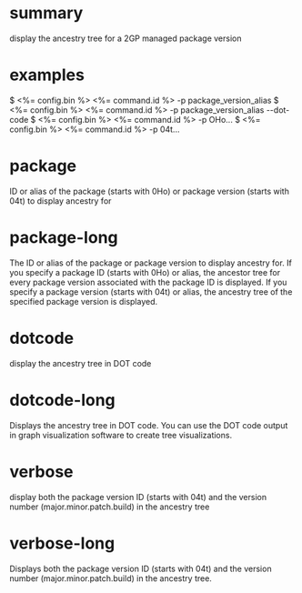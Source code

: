 # summary

display the ancestry tree for a 2GP managed package version

# examples

$ <%= config.bin %> <%= command.id %> -p package_version_alias
$ <%= config.bin %> <%= command.id %> -p package_version_alias --dot-code
$ <%= config.bin %> <%= command.id %> -p OHo...
$ <%= config.bin %> <%= command.id %> -p 04t...

# package

ID or alias of the package (starts with 0Ho) or package version (starts with 04t) to display ancestry for

# package-long

The ID or alias of the package or package version to display ancestry for. If you specify a package ID (starts with 0Ho) or alias, the ancestor tree for every package version associated with the package ID is displayed.
If you specify a package version (starts with 04t) or alias, the ancestry tree of the specified package version is displayed.

# dotcode

display the ancestry tree in DOT code

# dotcode-long

Displays the ancestry tree in DOT code. You can use the DOT code output in graph visualization software to create tree visualizations.

# verbose

display both the package version ID (starts with 04t) and the version number (major.minor.patch.build) in the ancestry tree

# verbose-long

Displays both the package version ID (starts with 04t) and the version number (major.minor.patch.build) in the ancestry tree.
